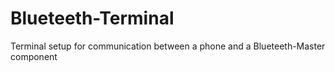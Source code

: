 # Blueteeth-Terminal
 Terminal setup for communication between a phone and a Blueteeth-Master component
